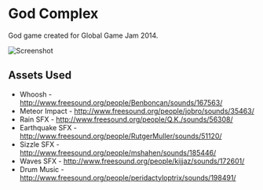 # God Complex
God game created for Global Game Jam 2014.

![Screenshot](http://i.imgur.com/dIMzLlk.jpg)

## Assets Used
- Whoosh - http://www.freesound.org/people/Benboncan/sounds/167563/
- Meteor Impact - http://www.freesound.org/people/jobro/sounds/35463/
- Rain SFX - http://www.freesound.org/people/Q.K./sounds/56308/
- Earthquake SFX - http://www.freesound.org/people/RutgerMuller/sounds/51120/
- Sizzle SFX - http://www.freesound.org/people/mshahen/sounds/185446/
- Waves SFX - http://www.freesound.org/people/kijjaz/sounds/172601/
- Drum Music - http://www.freesound.org/people/peridactyloptrix/sounds/198491/
